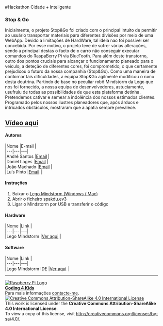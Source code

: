 #Hackathon Cidade + Inteligente  
  
### Stop & Go  
  
Inicialmente, o projeto Stop&Go foi criado com o principal intuito de permitir ao usuário transportar materiais para diferentes divisões por meio de uma WebApp. Devido a limitações de HardWare, tal ideia nao foi possivel ser concebida. Por esse motivo, o projeto teve de sofrer várias alterações, sendo a principal destas o facto de o carro não conseguir executar comandos do RaspaBerry Pi via BlueTooth. Para além deste transtorno, outro dos pontos cruciais para alcançar o funcionamento planeado para o veículo, a deteção de diferentes cores, foi comprometido, o que certamente prejudicou o futuro da nossa companhia (Stop&Go). Como uma maneira de contornar tais dificuldades, a equipa Stop&Go agilmente modificou o rumo desta doutrina. Partindo de base no peculiar robô Mindstorm da Lego que nos foi fornecido, a nossa equipa de desenvolvedores, astuciamente, usufruiu de todas as possibilidades de que esta plataforma detinha. Pretendemos cativar e semear a indolência dos nossos estimados clientes. Programado pelos nossos ilustres planeadores que, após árduos e intricados obstáculos, mostraram que a apatia sempre prevalece.
  
## [Vídeo aqui](Demo/Stop&Go.mp4?raw=true)  
  
#### Autores  
  
|Nome  |E-mail  |  
|---|---|---|    
|André Santos  |[Email](mailto:pulgasantos2000@gmail.com)  |  
|Daniel Lages  |[Email](mailto:onlinefttj@gmail.com)  |  
|João Machado  |[Email](mailto:macjoao@live.com.pt)  |  
|Luís Pinto  |[Email](mailto:luis51@live.com.pt)  |  
  
#### Instruções
  
1. Baixar o [Lego Mindstorm (Windows / Mac)](http://www.lego.com/en-us/mindstorms/downloads)
2. Abrir o ficheiro spakdu.ev3
3. Ligar o Mindstorm por USB e transferir o código

#### Hardware  
  
|Nome  |Link  |  
|---|---|---|    
|Lego Mindstorm  |[Ver aqui](http://www.lego.com/en-us/mindstorms/?domainredir=mindstorms.lego.com)  |  
    
#### Software  
  
|Nome  |Link  |  
|---|---|---|    
|Lego Mindstorm IDE  |[Ver aqui](http://www.lego.com/en-us/mindstorms/downloads)  |  
  
  
***  
[![Raspberry Pi Logo](https://upload.wikimedia.org/wikipedia/en/thumb/c/cb/Raspberry_Pi_Logo.svg/50px-Raspberry_Pi_Logo.svg.png)](http://raspberrypi.org)   
[**Coding 4 Kids**](http://coding4kids.github.io/coding4kids/)  
Para mais informações [contacte-me](mailto:nunofilipesantos@gmail.com).  
[![Creative Commons Attribution-ShareAlike 4.0 International License](https://licensebuttons.net/l/by-sa/4.0/88x31.png)](http://creativecommons.org/licenses/by-sa/4.0/)  
This work is licensed under the **Creative Commons Attribution-ShareAlike 4.0 International License**.  
To view a copy of this license, visit http://creativecommons.org/licenses/by-sa/4.0/.  
